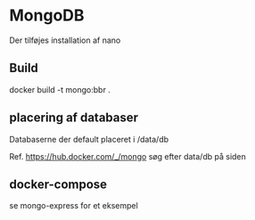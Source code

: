 # MongoDB

Der tilføjes installation af nano

## Build

docker build -t mongo:bbr .


## placering af databaser

Databaserne der default placeret i /data/db

Ref.
https://hub.docker.com/_/mongo søg efter data/db på siden


## docker-compose

se mongo-express for et eksempel
